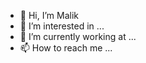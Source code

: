 - 👋 Hi, I’m Malik
- 👀 I’m interested in ...
- 🌱 I’m currently working at ...
- 📫 How to reach me ...


<!---
x99155/x99155 is a ✨ special ✨ repository because its `README.md` (this file) appears on your GitHub profile.
You can click the Preview link to take a look at your changes.
--->
